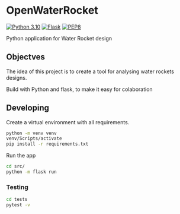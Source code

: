 # OpenWaterRocket
[![Python 3.10](https://img.shields.io/badge/Python-3.10-blue?style=flat-square&logo=python)](https://www.python.org/)
[![Flask](https://img.shields.io/badge/Flask-2.0-lightgrey??style=flat-square&logo=flask&logoColor=white)](https://flask.palletsprojects.com/en/2.0.x/)
[![PEP8](https://img.shields.io/badge/code%20style-pep8-orange.svg)](https://www.python.org/dev/peps/pep-0008/)

Python application for Water Rocket design

## Objectves

The idea of this project is to create a tool for analysing water rockets designs.

Build with Python and flask, to make it easy for colaboration

## Developing

Create a virtual environment with all requirements.

```cmd
python -m venv venv
venv/Scripts/activate
pip install -r requirements.txt
```

Run the app

```cmd
cd src/
python -m flask run
```


### Testing

```cmd
cd tests
pytest -v
```
